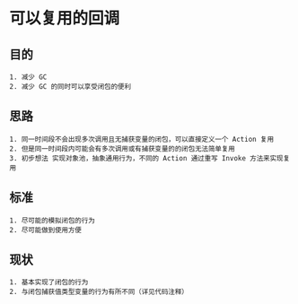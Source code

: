 # 可以复用的回调

## 目的

    1. 减少 GC
    2. 减少 GC 的同时可以享受闭包的便利

## 思路

    1. 同一时间段不会出现多次调用且无捕获变量的闭包，可以直接定义一个 Action 复用
    2. 但是同一时间段内可能会有多次调用或有捕获变量的的闭包无法简单复用
    3. 初步想法 实现对象池，抽象通用行为，不同的 Action 通过重写 Invoke 方法来实现复用

## 标准

    1. 尽可能的模拟闭包的行为
    2. 尽可能做到使用方便

## 现状

    1. 基本实现了闭包的行为
    2. 与闭包捕获值类型变量的行为有所不同（详见代码注释）

